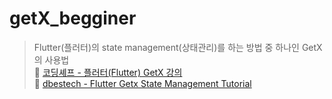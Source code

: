 # getX_begginer

> Flutter(플러터)의 state management(상태관리)를 하는 방법 중 하나인 GetX의 사용법</br>
> 🔗 [코딩셰프 - 플러터(Flutter) GetX 강의](https://youtube.com/playlist?list=PLQt_pzi-LLfo1L1NEQDAk3HNRkWZ5VcCJ&si=81zD2DMj6lhPL4r5)<br>
> 🔗 [dbestech - Flutter Getx State Management Tutorial](https://youtu.be/uki8BS7xEug?si=iaIQ9QtY0hgO5uRm)
